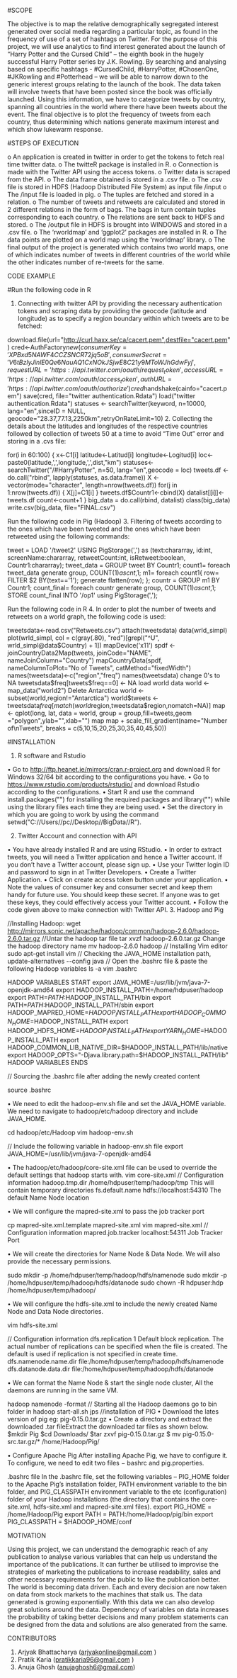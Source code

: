 
#SCOPE

The objective is to map the relative demographically segregated interest generated over social media regarding a particular topic, as found in the frequency of use of a set of hashtags on Twitter. For the purpose of this project, we will use analytics to find interest generated about the launch of “Harry Potter and the Cursed Child” – the eighth book in the hugely successful Harry Potter series by J.K. Rowling. 
By searching and analysing based on specific hashtags - #CursedChild, #HarryPotter, #ChosenOne, #JKRowling and #Potterhead – we will be able to narrow down to the generic interest groups relating to the launch of the book. The data taken will involve tweets that have been posted since the book was officially launched.
Using this information, we have to categorize tweets by country, spanning all countries in the world where there have been tweets about the event. The final objective is to plot the frequency of tweets from each country, thus determining which nations generate maximum interest and which show lukewarm response.

#STEPS OF EXECUTION

o	An application is created in twitter in order to get the tokens to fetch real time twitter data.
o	The twitteR package is installed in R.
o	Connection is made with the Twitter API using the access tokens.
o	Twitter data is scraped from the API.
o	The data frame obtained is stored in a .csv file.
o	The .csv file is stored in HDFS (Hadoop Distributed File System) as input file /input 
o	The /input file is loaded in pig.
o	The tuples are fetched and stored in a relation.
o	The number of tweets and retweets are calculated and stored in 2 different relations in the form of bags. The bags in turn contain tuples corresponding to each country.
o	The relations are sent back to HDFS and stored.
o	The /output file in HDFS is brought into WINDOWS and stored in a .csv file.
o	The ‘rworldmap’ and ‘ggplot2’ packages are installed in R.
o	The data points are plotted on a world map using the ‘rworldmap’ library.
o	The final output of the project is generated which contains two world maps, one of which indicates number of tweets in different countries of the world while the other indicates number of re-tweets for the same.

CODE EXAMPLE
		    
#Run the following code in R
1.	Connecting with twitter API by providing the necessary authentication tokens and scraping data by providing the geocode (latitude and longitude) as to specify a region boundary within which tweets are to be fetched:

download.file(url="http://curl.haxx.se/ca/cacert.pem",destfile="cacert.pem")
cred<-AuthFactory$new(consumerKey='XPBxd5NAWF4CCZSNCR72jq5oB',               consumerSecret='V6tBzlyJinlE0Qe6NauAQ1CxNOkJSjwE8C21y9MToWJhGdwFyj',              requestURL='https://api.twitter.com/oauth/request_token',                       accessURL='https://api.twitter.com/oauth/access_token',                        authURL='https://api.twitter.com/oauth/authorize')
cred$handshake(cainfo="cacert.pem")
save(cred, file="twitter authentication.Rdata")
load("twitter authentication.Rdata")
statuses <- searchTwitter(keyword, n=10000, lang="en",sinceID = NULL, geocode="28.37,77.13,2250km",retryOnRateLimit=10)
2.	Collecting the details about the latitudes and longitudes of the respective countries followed by collection of tweets 50 at a time to avoid “Time Out” error and storing in a .cvs file:

for(i in 60:100)
{
 				 x<-C1[i]
 				 latitude<-Latitud[i]
 				 longitude<-Logitud[i]
 				 loc<-paste0(latitude,',',longitude,',',dist,"km")
statuses<-searchTwitter("/#HarryPotter", n=50, lang="en",geocode = loc)
 				 tweets.df <- do.call("rbind", lapply(statuses, as.data.frame))
 				 X <- vector(mode="character", length=nrow(tweets.df))
  				for(j in 1:nrow(tweets.df))
  				{
    					X[j]=C1[i]
 				 }
 				 tweets.df$Countr1<-cbind(X)
 				 datalist[[i]]<-tweets.df
   				 count<-count+1
}
big_data = do.call(rbind, datalist)
class(big_data)
write.csv(big_data, file="FINAL.csv")
		
Run the following code in Pig (Hadoop)
3.	Filtering of tweets according to the ones which have been tweeted and the ones which have been retweeted using the following commands:

tweet = LOAD '/tweet2' USING PigStorage(',') as (text:chararray, id:int, screenName:chararray, retweetCount:int, isRetweet:boolean, Countr1:chararray);
tweet_data = GROUP tweet BY Countr1;
count1= foreach tweet_data generate group, COUNT($1) as cnt,$1;
m1= foreach count1{
			row= FILTER $2 BY(text=='1');
			generate flatten(row);
			};
countr = GROUP m1 BY Countr1;
count_final= foreach countr generate group, COUNT($1) as cnt,$1;
STORE count_final INTO '/op1' using PigStorage(',');

Run the following code in R
4.	In order to plot the number of tweets and retweets on a world graph, the following code is used:

tweetsdata<-read.csv("Retweets.csv")
attach(tweetsdata)
data(wrld_simpl)
plot(wrld_simpl, 
     			col = c(gray(.80), "red")[grepl("^U", wrld_simpl@data$Country) + 1])
mapDevice('x11')
spdf     <-joinCountryData2Map(tweets, joinCode="NAME", nameJoinColumn="Country")
mapCountryData(spdf, nameColumnToPlot="No of Tweets", catMethod="fixedWidth")
names(tweetsdata)<-c("region","freq")
names(tweetsdata)
change 0's to NA
tweetsdata$freq[tweets$freq==0] <- NA
load world data
world <- map_data("world2")
Delete Antarctica
world <- subset(world,region!="Antarctica")
world$tweets <- tweetsdata$freq[match(world$region,tweetsdata$region,nomatch=NA)]
map <- qplot(long, lat, data = world, group = group,fill=tweets,geom ="polygon",ylab="",xlab="")
map
map + scale_fill_gradient(name="Number of\nTweets", breaks = c(5,10,15,20,25,30,35,40,45,50))

#INSTALLATION

1.	R software and Rstudio

•	Go to  http://ftp.heanet.ie/mirrors/cran.r-project.org and download R for Windows 32/64 bit according to the configurations you have.
•	Go to https://www.rstudio.com/products/rstudio/ and download Rstudio according to the configurations.
•	Start R and use the command install.packages("<package name>") for installing the required packages and library("<library name>") while using the library files each time they are being used.
•	Set the directory in which you are going to work by using the command setwd("C://Users//pc//Desktop//BigData//R").

2.	Twitter Account and connection with API

•	You have already installed R and are using RStudio.
•	In order to extract tweets, you will need a Twitter application and hence a Twitter account. If you don’t have a Twitter account, please sign up.
•	Use your Twitter login ID and password to sign in at Twitter Developers.
•	Create a Twitter Application.
•	Click on create access token button under your application.
•	Note the values of consumer key and consumer secret and keep them handy for future use. You should keep these secret. If anyone was to get these keys, they could effectively access your Twitter account.
•	Follow the code given above to make connection with Twitter API.
3.	Hadoop and Pig

//Installing Hadoop:
wget http://mirrors.sonic.net/apache/hadoop/common/hadoop-2.6.0/hadoop-2.6.0.tar.gz
//Untar the hadoop tar file
tar xvzf hadoop-2.6.0.tar.gz
Change the hadoop directory name
mv hadoop-2.6.0 hadoop
// Installing Vim editor
sudo apt-get install vim
// Checking the JAVA_HOME installation path,
update-alternatives --config java
// Open the .bashrc file & paste the following Hadoop variables
ls -a
vim .bashrc

HADOOP VARIABLES START
export JAVA_HOME=/usr/lib/jvm/java-7-openjdk-amd64
export HADOOP_INSTALL_PATH=/home/hdpuser/hadoop
export PATH=$PATH:$HADOOP_INSTALL_PATH/bin
export PATH=$PATH:$HADOOP_INSTALL_PATH/sbin
export HADOOP_MAPRED_HOME=$HADOOP_INSTALL_PATH
export HADOOP_COMMON_HOME=$HADOOP_INSTALL_PATH
export HADOOP_HDFS_HOME=$HADOOP_INSTALL_PATH
export YARN_HOME=$HADOOP_INSTALL_PATH
export HADOOP_COMMON_LIB_NATIVE_DIR=$HADOOP_INSTALL_PATH/lib/native
export HADOOP_OPTS="-Djava.library.path=$HADOOP_INSTALL_PATH/lib"
HADOOP VARIABLES ENDS

// Sourcing the .bashrc file after adding the newly created content

source .bashrc

•	We need to edit the hadoop-env.sh file and set the JAVA_HOME variable. We need to navigate to hadoop/etc/hadoop directory and include JAVA_HOME.

cd hadoop/etc/Hadoop
vim hadoop-env.sh

// Include the following variable in hadoop-env.sh file
export JAVA_HOME=/usr/lib/jvm/java-7-openjdk-amd64

•	The hadoop/etc/hadoop/core-site.xml file can be used to override the default settings that hadoop starts with.
vim core-site.xml
// Configuration information
<configuration>
 <property>
  <name>hadoop.tmp.dir</name>
  <value>/home/hdpuser/temp/hadoop/tmp</value>
<description>This will contain temporary directories   </description>
 </property>
 <property>
  <name>fs.default.name</name>
  <value>hdfs://localhost:54310</value>
  <description>The default Name Node location</description>
 </property>
</configuration>


•	We will configure the mapred-site.xml to pass the job tracker port

cp mapred-site.xml.template mapred-site.xml
vim mapred-site.xml
// Configuration information
<configuration>
 <property>
  <name>mapred.job.tracker</name>
  <value>localhost:54311</value>
  <description> Job Tracker Port</description>
 </property>
</configuration>

•	We will create the directories for Name Node & Data Node. We will also provide the necessary permissions.

sudo mkdir -p /home/hdpuser/temp/hadoop/hdfs/namenode
sudo mkdir -p /home/hdpuser/temp/hadoop/hdfs/datanode
sudo chown -R hdpuser:hdp /home/hdpuser/temp/hadoop/


•	We will configure the hdfs-site.xml to include the newly created Name Node and Data Node directories.

vim hdfs-site.xml

// Configuration information
<configuration>
 <property>
  <name>dfs.replication</name>
  <value>1</value>
  <description>Default block replication.
The actual number of replications can be specified when the file is created.
The default is used if replication is not specified in create time.
  </description>
 </property>
 <property>
   <name>dfs.namenode.name.dir</name>
<value>file:/home/hdpuser/temp/hadoop/hdfs/namenode</value>
 </property>
 <property>
<name>dfs.datanode.data.dir</name>
<value>file:/home/hdpuser/temp/hadoop/hdfs/datanode </value>
</property>
</configuration>

•	We can format the Name Node & start the single node cluster, All the daemons are running in the same VM.

hadoop namenode -format
// Starting all the Hadoop daemons
go to bin folder in hadoop
start-all.sh
jps
		//installation of PIG
•	Download the lates version of pig eg: pig-0.15.0.tar.gz
•	Create a directory and extract the downloaded .tar fileExtract the downloaded tar files as shown below.
$mkdir Pig
$cd Downloads/
$tar zxvf pig-0.15.0.tar.gz
$ mv pig-0.15.0-src.tar.gz/* /home/Hadoop/Pig/

•	Configure Apache Pig
After installing Apache Pig, we have to configure it. To configure, we need to edit two files − bashrc and pig.properties.

.bashrc file
In the .bashrc file, set the following variables –
PIG_HOME folder to the Apache Pig’s installation folder,
PATH environment variable to the bin folder, and
PIG_CLASSPATH environment variable to the etc (configuration) folder of your Hadoop installations (the directory that contains the core-site.xml, hdfs-site.xml and mapred-site.xml files).
export PIG_HOME = /home/Hadoop/Pig
export PATH  = PATH:/home/Hadoop/pig/bin
export PIG_CLASSPATH = $HADOOP_HOME/conf

MOTIVATION

Using this project, we can understand the demographic reach of any publication to analyse various variables that can help us understand the importance of the publications. It can further be utilised to improvise the strategies of marketing the publications to increase readability, sales and other necessary requirements for the public to like the publication better.
The world is becoming data driven. Each and every decision are now taken on data from stock markets to the machines that stalk us. The data generated is growing exponentially. With this data we can also develop great solutions around the data. Dependency of variables on data increases the probability of taking better decisions and many problem statements can be designed from the data and solutions are also generated from the same.

CONTRIBUTORS

1.	Arjyak Bhattacharya (arjyakonline@gmail.com )
2.	Pratik Karia (pratikkaria96@gmail.com )
3.	Anuja Ghosh (anujaghosh6@gmail.com)







